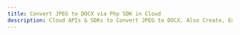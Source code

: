 ---title: Convert JPEG to DOCX via Php SDK in Clouddescription: Cloud APIs & SDKs to Convert JPEG to DOCX. Also Create, Edit & Render Microsoft Word & OpenOffice documents in the Cloud.---